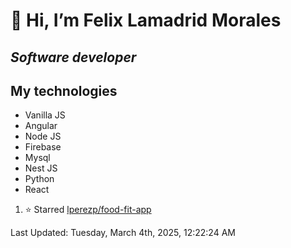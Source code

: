 #  👋 Hi, I’m Felix Lamadrid Morales
## _Software developer_

## My technologies
- Vanilla JS
- Angular
- Node JS
- Firebase
- Mysql
- Nest JS
- Python
- React

<!--RECENT_ACTIVITY:start-->
1. ⭐ Starred [lperezp/food-fit-app](https://github.com/lperezp/food-fit-app)<br>
<!--RECENT_ACTIVITY:end-->
<!--RECENT_ACTIVITY:last_update-->
Last Updated: Tuesday, March 4th, 2025, 12:22:24 AM
<!--RECENT_ACTIVITY:last_update_end-->
